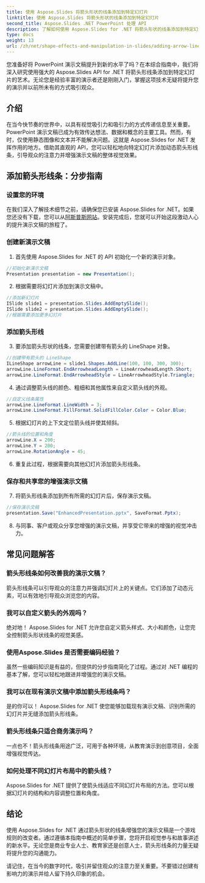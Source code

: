 ```yaml
---
title: 使用 Aspose.Slides 将箭头形状的线条添加到特定幻灯片
linktitle: 使用 Aspose.Slides 将箭头形状的线条添加到特定幻灯片
second_title: Aspose.Slides .NET PowerPoint 处理 API
description: 了解如何使用 Aspose.Slides for .NET 将箭头形状的线条添加到特定幻灯片来增强 PowerPoint 演示文稿。提升您的内容并有效地吸引受众。
type: docs
weight: 13
url: /zh/net/shape-effects-and-manipulation-in-slides/adding-arrow-lines-to-specific-slides/
---
```


您准备好将 PowerPoint 演示文稿提升到新的水平了吗？在本综合指南中，我们将深入研究使用强大的 Aspose.Slides API for .NET 将箭头形线条添加到特定幻灯片的艺术。无论您是经验丰富的演示者还是刚刚入门，掌握这项技术无疑将提升您的演示并以前所未有的方式吸引观众。

## 介绍

在当今快节奏的世界中，以具有视觉吸引力和吸引力的方式传递信息至关重要。 PowerPoint 演示文稿已成为有效传达想法、数据和概念的主要工具。然而，有时，仅使用静态图像和文本并不能解决问题。这就是 Aspose.Slides for .NET 发挥作用的地方。借助其直观的 API，您可以轻松地向特定幻灯片添加动态箭头形线条，引导观众的注意力并增强演示文稿的整体视觉效果。

## 添加箭头形线条：分步指南

### 设置您的环境

在我们深入了解技术细节之前，请确保您已安装 Aspose.Slides for .NET。如果您还没有下载，您可以从[阿斯普斯网站](https://releases.aspose.com/slides/net/)。安装完成后，您就可以开始这段激动人心的提升演示文稿的旅程了。

### 创建新演示文稿

1. 首先使用 Aspose.Slides for .NET 的 API 初始化一个新的演示对象。
```csharp
//初始化新演示文稿
Presentation presentation = new Presentation();
```

2. 根据需要将幻灯片添加到演示文稿中。
```csharp
//添加新幻灯片
ISlide slide1 = presentation.Slides.AddEmptySlide();
ISlide slide2 = presentation.Slides.AddEmptySlide();
//根据需要添加更多幻灯片
```

### 添加箭头形线

3. 要添加箭头形状的线条，您需要创建带有箭头的 LineShape 对象。
```csharp
//创建带有箭头的 LineShape
ILineShape arrowLine = slide1.Shapes.AddLine(100, 100, 300, 300);
arrowLine.LineFormat.EndArrowheadLength = LineArrowheadLength.Short;
arrowLine.LineFormat.EndArrowheadStyle = LineArrowheadStyle.Triangle;
```

4. 通过调整箭头线的颜色、粗细和其他属性来自定义箭头线的外观。
```csharp
//自定义线条属性
arrowLine.LineFormat.LineWidth = 3;
arrowLine.LineFormat.FillFormat.SolidFillColor.Color = Color.Blue;
```

5. 根据幻灯片的上下文定位箭头线并使其倾斜。
```csharp
//箭头线的位置和角度
arrowLine.X = 200;
arrowLine.Y = 200;
arrowLine.RotationAngle = 45;
```

6. 重复此过程，根据需要向其他幻灯片添加箭头形线条。

### 保存和共享您的增强演示文稿

7. 将箭头形线条添加到所有所需的幻灯片后，保存演示文稿。
```csharp
//保存演示文稿
presentation.Save("EnhancedPresentation.pptx", SaveFormat.Pptx);
```

8. 与同事、客户或观众分享您增强的演示文稿，并享受它带来的增强的视觉冲击力。

## 常见问题解答

### 箭头形线条如何改善我的演示文稿？

箭头形线条可以引导观众的注意力并强调幻灯片上的关键点。它们添加了动态元素，可以有效地引导观众浏览您的内容。

### 我可以自定义箭头的外观吗？

绝对地！ Aspose.Slides for .NET 允许您自定义箭头样式、大小和颜色，让您完全控制箭头形状线条的视觉美感。

### 使用Aspose.Slides 是否需要编码经验？

虽然一些编码知识是有益的，但提供的分步指南简化了过程。通过对 .NET 编程的基本了解，您可以轻松地跟进并增强您的演示文稿。

### 我可以在现有演示文稿中添加箭头形线条吗？

是的你可以！ Aspose.Slides for .NET 使您能够加载现有演示文稿、识别所需的幻灯片并无缝添加箭头形线条。

### 箭头形线条只适合商务演示吗？

一点也不！箭头形线条用途广泛，可用于各种环境，从教育演示到创意项目，全面增强视觉传达。

### 如何处理不同幻灯片布局中的箭头线？

Aspose.Slides for .NET 提供了使箭头线适应不同幻灯片布局的方法。您可以根据幻灯片的结构和内容调整位置和角度。

## 结论

使用 Aspose.Slides for .NET 通过箭头形状的线条增强您的演示文稿是一个游戏规则的改变者。通过遵循本指南中概述的简单步骤，您将开启视觉参与和故事讲述的新水平。无论您是商业专业人士、教育家还是创意人士，箭头形线条的力量无疑将提升您的沟通能力。

请记住，在当今的数字时代，吸引并留住观众的注意力至关重要。不要错过创建有影响力的演示并给人留下持久印象的机会。